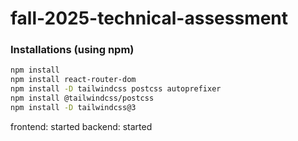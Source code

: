 # fall-2025-technical-assessment

### Installations (using npm)

```bash
npm install
npm install react-router-dom
npm install -D tailwindcss postcss autoprefixer
npm install @tailwindcss/postcss
npm install -D tailwindcss@3
```

frontend: started
backend: started